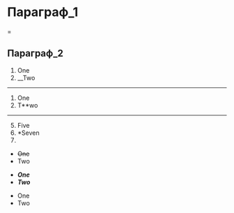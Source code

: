 # Параграф_1
=
## Пар**агра**ф_2
1. One
2. __Two
***
1. One
2. T**wo
***
5. Five
6. *Seven
7. 

* ~~One~~
* Two

- ***One***
- ___Two___

+ One
+ Two
